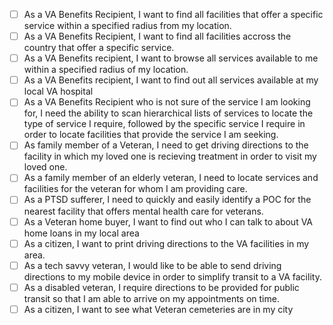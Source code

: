 - [ ] As a VA Benefits Recipient, I want to find all facilities that offer a specific service within a specified radius from my location.
- [ ] As a VA Benefits Recipient, I want to find all facilities accross the country that offer a specific service.
- [ ] As a VA Benefits recipient, I want to browse all services available to me within a specified radius of my location.
- [ ] As a VA Benefits recipient, I want to find out all services available at my local VA hospital
- [ ] As a VA Benefits Recipient who is not sure of the service I am looking for, I need the ability to scan hierarchical lists of services to locate the type of service I require, followed by the specific service I require in order to locate facilities that provide the service I am seeking. 
- [ ] As  family member of a Veteran, I need to get driving directions to the facility in which my loved one is recieving treatment in order to visit my loved one. 
- [ ] As a family member of an elderly veteran, I need to locate services and facilities for the veteran for whom I am providing care.
- [ ] As a PTSD sufferer, I need to quickly and easily identify a POC for the nearest facility that offers mental health care for veterans. 
- [ ] As a Veteran home buyer, I want to find out who I can talk to about VA home loans in my local area
- [ ] As a citizen, I want to print driving directions to the VA facilities in my area. 
- [ ] As a tech savvy veteran, I would like to be able to send driving directions to my mobile device in order to simplify transit to a VA facility. 
- [ ] As a disabled veteran, I require directions to be provided for public transit so that I am able to arrive on my appointments on time.
- [ ] As a citizen, I want to see what Veteran cemeteries are in my city
